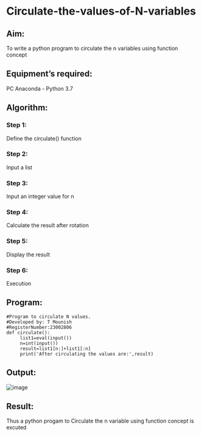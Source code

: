 # Circulate-the-values-of-N-variables
## Aim:
To write a python program to circulate the n variables using function concept
## Equipment’s required:
PC
Anaconda - Python 3.7
## Algorithm: 
### Step 1: 
Define the circulate() function
### Step 2: 
Input a list
### Step 3:  
Input an integer value for n
### Step 4:
Calculate the result after rotation
### Step 5:
Display the result
### Step 6:
Execution 
## Program:
```
#Program to circulate N values.
#Developed by: T Mounish
#RegisterNumber:23002806
def circulate():
     list1=eval(input())
     n=int(input())
     result=list1[n:]+list1[:n]
     print('After circulating the values are:',result)
```
## Output:
![image](https://github.com/MounishT/Circulate-the-values-of-N-variables/assets/138955798/d6bcff14-3150-45ac-ba0f-8335bafa5f0b)


## Result:
Thus a python progam to Circulate the n variable using function concept is excuted
